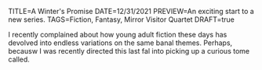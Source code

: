 TITLE=A Winter's Promise
DATE=12/31/2021
PREVIEW=An exciting start to a new series.
TAGS=Fiction, Fantasy, Mirror Visitor Quartet
DRAFT=true

I recently complained about how young adult fiction these days has devolved into endless variations on the same banal themes. Perhaps, becausw I was recently directed this last fal into picking up a curious tome called.


